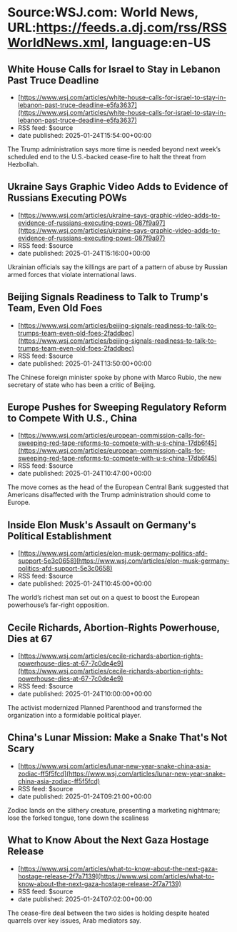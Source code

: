 # Source:WSJ.com: World News, URL:https://feeds.a.dj.com/rss/RSSWorldNews.xml, language:en-US

## White House Calls for Israel to Stay in Lebanon Past Truce Deadline
 - [https://www.wsj.com/articles/white-house-calls-for-israel-to-stay-in-lebanon-past-truce-deadline-e5fa3637](https://www.wsj.com/articles/white-house-calls-for-israel-to-stay-in-lebanon-past-truce-deadline-e5fa3637)
 - RSS feed: $source
 - date published: 2025-01-24T15:54:00+00:00

The Trump administration says more time is needed beyond next week’s scheduled end to the U.S.-backed cease-fire to halt the threat from Hezbollah.

## Ukraine Says Graphic Video Adds to Evidence of Russians Executing POWs
 - [https://www.wsj.com/articles/ukraine-says-graphic-video-adds-to-evidence-of-russians-executing-pows-087f9a97](https://www.wsj.com/articles/ukraine-says-graphic-video-adds-to-evidence-of-russians-executing-pows-087f9a97)
 - RSS feed: $source
 - date published: 2025-01-24T15:16:00+00:00

Ukrainian officials say the killings are part of a pattern of abuse by Russian armed forces that violate international laws.

## Beijing Signals Readiness to Talk to Trump's Team, Even Old Foes
 - [https://www.wsj.com/articles/beijing-signals-readiness-to-talk-to-trumps-team-even-old-foes-2faddbec](https://www.wsj.com/articles/beijing-signals-readiness-to-talk-to-trumps-team-even-old-foes-2faddbec)
 - RSS feed: $source
 - date published: 2025-01-24T13:50:00+00:00

The Chinese foreign minister spoke by phone with Marco Rubio, the new secretary of state who has been a critic of Beijing.

## Europe Pushes for Sweeping Regulatory Reform to Compete With U.S., China
 - [https://www.wsj.com/articles/european-commission-calls-for-sweeping-red-tape-reforms-to-compete-with-u-s-china-17db6f45](https://www.wsj.com/articles/european-commission-calls-for-sweeping-red-tape-reforms-to-compete-with-u-s-china-17db6f45)
 - RSS feed: $source
 - date published: 2025-01-24T10:47:00+00:00

The move comes as the head of the European Central Bank suggested that Americans disaffected with the Trump administration should come to Europe.

## Inside Elon Musk's Assault on Germany's Political Establishment
 - [https://www.wsj.com/articles/elon-musk-germany-politics-afd-support-5e3c0658](https://www.wsj.com/articles/elon-musk-germany-politics-afd-support-5e3c0658)
 - RSS feed: $source
 - date published: 2025-01-24T10:45:00+00:00

The world’s richest man set out on a quest to boost the European powerhouse’s far-right opposition.

## Cecile Richards, Abortion-Rights Powerhouse, Dies at 67
 - [https://www.wsj.com/articles/cecile-richards-abortion-rights-powerhouse-dies-at-67-7c0de4e9](https://www.wsj.com/articles/cecile-richards-abortion-rights-powerhouse-dies-at-67-7c0de4e9)
 - RSS feed: $source
 - date published: 2025-01-24T10:00:00+00:00

The activist modernized Planned Parenthood and transformed the organization into a formidable political player.

## China's Lunar Mission: Make a Snake That's Not Scary
 - [https://www.wsj.com/articles/lunar-new-year-snake-china-asia-zodiac-ff5f5fcd](https://www.wsj.com/articles/lunar-new-year-snake-china-asia-zodiac-ff5f5fcd)
 - RSS feed: $source
 - date published: 2025-01-24T09:21:00+00:00

Zodiac lands on the slithery creature, presenting a marketing nightmare; lose the forked tongue, tone down the scaliness

## What to Know About the Next Gaza Hostage Release
 - [https://www.wsj.com/articles/what-to-know-about-the-next-gaza-hostage-release-2f7a7139](https://www.wsj.com/articles/what-to-know-about-the-next-gaza-hostage-release-2f7a7139)
 - RSS feed: $source
 - date published: 2025-01-24T07:02:00+00:00

The cease-fire deal between the two sides is holding despite heated quarrels over key issues, Arab mediators say.

